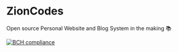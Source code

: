 # ZionCodes
Open source Personal Website and Blog System in the making 📚

[![BCH compliance](https://bettercodehub.com/edge/badge/Zionlloyd05/ZionCodes?branch=master)](https://bettercodehub.com/)
